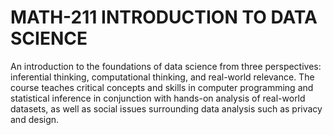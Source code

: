 # MATH-211 INTRODUCTION TO DATA SCIENCE
An introduction to the foundations of data science from three perspectives: inferential thinking, computational thinking, and real-world relevance. The course teaches critical concepts and skills in computer programming and statistical inference in conjunction with hands-on analysis of real-world datasets, as well as social issues surrounding data analysis such as privacy and design.
